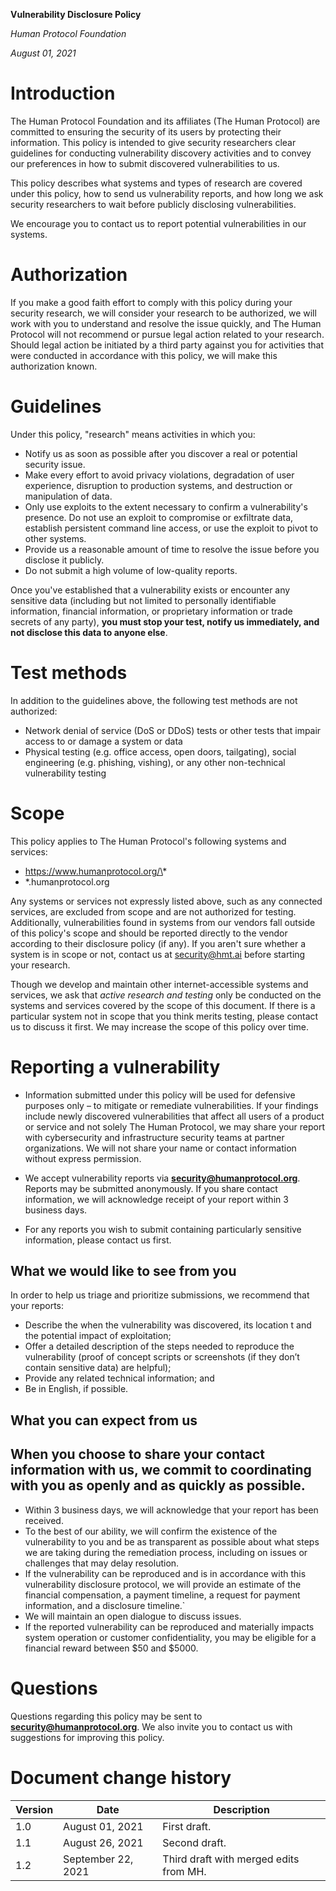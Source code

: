 **Vulnerability Disclosure Policy**

_Human Protocol Foundation_

_August 01, 2021_

# Introduction


The Human Protocol Foundation and its affiliates (The Human Protocol) are committed to ensuring the security of its users by protecting their information. This policy is intended to give security researchers clear guidelines for conducting vulnerability discovery activities and to convey our preferences in how to submit discovered vulnerabilities to us.

This policy describes what systems and types of research are covered under this policy, how to send us vulnerability reports, and how long we ask security researchers to wait before publicly disclosing vulnerabilities.

We encourage you to contact us to report potential vulnerabilities in our systems.


# Authorization

If you make a good faith effort to comply with this policy during your security research, we will consider your research to be authorized, we will work with you to understand and resolve the issue quickly, and The Human Protocol will not recommend or pursue legal action related to your research. Should legal action be initiated by a third party against you for activities that were conducted in accordance with this policy, we will make this authorization known.

# Guidelines

Under this policy, "research" means activities in which you:

- Notify us as soon as possible after you discover a real or potential security issue.
- Make every effort to avoid privacy violations, degradation of user experience, disruption to production systems, and destruction or manipulation of data.
- Only use exploits to the extent necessary to confirm a vulnerability's presence. Do not use an exploit to compromise or exfiltrate data, establish persistent command line access, or use the exploit to pivot to other systems.
- Provide us a reasonable amount of time to resolve the issue before you disclose it publicly.
- Do not submit a high volume of low-quality reports.

Once you've established that a vulnerability exists or encounter any sensitive data (including but not limited to personally identifiable information, financial information, or proprietary information or trade secrets of any party), **you must stop your test, notify us immediately, and not disclose this data to anyone else**.

# Test methods

In addition to the guidelines above, the following test methods are not authorized:

- Network denial of service (DoS or DDoS) tests or other tests that impair access to or damage a system or data
- Physical testing (e.g. office access, open doors, tailgating), social engineering (e.g. phishing, vishing), or any other non-technical vulnerability testing

# Scope

This policy applies to The Human Protocol's following systems and services:

- https://www.humanprotocol.org/\*
- \*.humanprotocol.org

Any systems or services not expressly listed above, such as any connected services, are excluded from scope and are not authorized for testing. Additionally, vulnerabilities found in systems from our vendors fall outside of this policy's scope and should be reported directly to the vendor according to their disclosure policy (if any). If you aren't sure whether a system is in scope or not, contact us at security@hmt.ai before starting your research.

Though we develop and maintain other internet-accessible systems and services, we ask that _active research and testing_ only be conducted on the systems and services covered by the scope of this document. If there is a particular system not in scope that you think merits testing, please contact us to discuss it first. We may increase the scope of this policy over time.


# Reporting a vulnerability

- Information submitted under this policy will be used for defensive purposes only – to mitigate or remediate vulnerabilities. If your findings include newly discovered vulnerabilities that affect all users of a product or service and not solely The Human Protocol, we may share your report with cybersecurity and infrastructure security teams at partner organizations. We will not share your name or contact information without express permission.

- We accept vulnerability reports via [**security@humanprotocol.org**](mailto:security@humanprotocol.org). Reports may be submitted anonymously. If you share contact information, we will acknowledge receipt of your report within 3 business days.

- For any reports you wish to submit containing particularly sensitive information, please contact us first.

## What we would like to see from you

In order to help us triage and prioritize submissions, we recommend that your reports:

- Describe the when the vulnerability was discovered, its location t and the potential impact of exploitation;
- Offer a detailed description of the steps needed to reproduce the vulnerability (proof of concept scripts or screenshots (if they don’t contain sensitive data) are helpful);
- Provide any related technical information; and
- Be in English, if possible.

## What you can expect from us

## When you choose to share your contact information with us, we commit to coordinating with you as openly and as quickly as possible.

- Within 3 business days, we will acknowledge that your report has been received.
- To the best of our ability, we will confirm the existence of the vulnerability to you and be as transparent as possible about what steps we are taking during the remediation process, including on issues or challenges that may delay resolution.
- If the vulnerability can be reproduced and is in accordance with this vulnerability disclosure protocol, we will provide an estimate of the financial
  compensation, a payment timeline, a request for payment information, and a disclosure timeline.`
- We will maintain an open dialogue to discuss issues.
- If the reported vulnerability can be reproduced and materially impacts system operation or customer confidentiality, you may be eligible for a financial reward between $50 and $5000.

# Questions

Questions regarding this policy may be sent to [**security@humanprotocol.org**](mailto:security@humanprotocol.org). We also invite you to contact us with suggestions for improving this policy.

# Document change history

| **Version** | **Date** | **Description** |
| --- | --- | --- |
| 1.0 | August 01, 2021 | First draft. |
| 1.1 | August 26, 2021 | Second draft. |
| 1.2 | September 22, 2021 | Third draft with merged edits from MH. |
